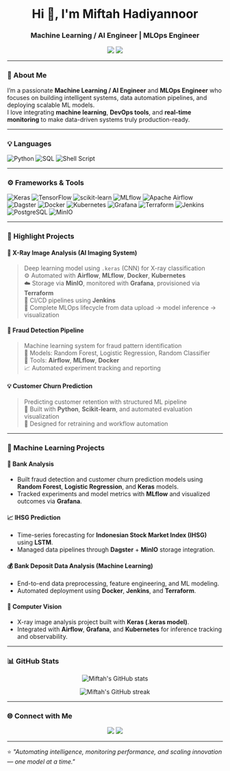 <h1 align="center">Hi 👋, I'm Miftah Hadiyannoor</h1>
<h3 align="center">Machine Learning / AI Engineer | MLOps Engineer</h3>

<p align="center">
  <a href="mailto:dianhinhin123@gmail.com"><img src="https://img.shields.io/badge/Email-dianhinhin123%40gmail.com-red?style=for-the-badge&logo=gmail"></a>
  <a href="https://www.linkedin.com/in/miftah-hadiyannoor-535447248/"><img src="https://img.shields.io/badge/LinkedIn-Miftah%20Hadiyannoor-blue?style=for-the-badge&logo=linkedin"></a>
</p>

---

### 🧠 About Me
I’m a passionate **Machine Learning / AI Engineer** and **MLOps Engineer** who focuses on building intelligent systems, data automation pipelines, and deploying scalable ML models.  
I love integrating **machine learning**, **DevOps tools**, and **real-time monitoring** to make data-driven systems truly production-ready.

---

### 💡 Languages
![Python](https://img.shields.io/badge/Python-3776AB?style=for-the-badge&logo=python&logoColor=white)
![SQL](https://img.shields.io/badge/SQL-4479A1?style=for-the-badge&logo=postgresql&logoColor=white)
![Shell Script](https://img.shields.io/badge/Shell-89E051?style=for-the-badge&logo=gnu-bash&logoColor=black)

---

### ⚙️ Frameworks & Tools
![Keras](https://img.shields.io/badge/Keras-D00000?style=for-the-badge&logo=keras&logoColor=white)
![TensorFlow](https://img.shields.io/badge/TensorFlow-FF6F00?style=for-the-badge&logo=tensorflow&logoColor=white)
![scikit-learn](https://img.shields.io/badge/scikit--learn-F7931E?style=for-the-badge&logo=scikit-learn&logoColor=white)
![MLflow](https://img.shields.io/badge/MLflow-0194E2?style=for-the-badge&logo=mlflow&logoColor=white)
![Apache Airflow](https://img.shields.io/badge/Airflow-017CEE?style=for-the-badge&logo=apache-airflow&logoColor=white)
![Dagster](https://img.shields.io/badge/Dagster-FF9900?style=for-the-badge&logo=dagster&logoColor=white)
![Docker](https://img.shields.io/badge/Docker-2496ED?style=for-the-badge&logo=docker&logoColor=white)
![Kubernetes](https://img.shields.io/badge/Kubernetes-326CE5?style=for-the-badge&logo=kubernetes&logoColor=white)
![Grafana](https://img.shields.io/badge/Grafana-F46800?style=for-the-badge&logo=grafana&logoColor=white)
![Terraform](https://img.shields.io/badge/Terraform-623CE4?style=for-the-badge&logo=terraform&logoColor=white)
![Jenkins](https://img.shields.io/badge/Jenkins-D24939?style=for-the-badge&logo=jenkins&logoColor=white)
![PostgreSQL](https://img.shields.io/badge/PostgreSQL-336791?style=for-the-badge&logo=postgresql&logoColor=white)
![MinIO](https://img.shields.io/badge/MinIO-C72C48?style=for-the-badge&logo=minio&logoColor=white)

---

### 🧩 Highlight Projects

#### 🩻 X-Ray Image Analysis (AI Imaging System)
> Deep learning model using `.keras` (CNN) for X-ray classification  
> ⚙️ Automated with **Airflow**, **MLflow**, **Docker**, **Kubernetes**  
> ☁️ Storage via **MinIO**, monitored with **Grafana**, provisioned via **Terraform**  
> 🔄 CI/CD pipelines using **Jenkins**  
> 🚀 Complete MLOps lifecycle from data upload → model inference → visualization  

#### 🧾 Fraud Detection Pipeline
> Machine learning system for fraud pattern identification  
> 🧠 Models: Random Forest, Logistic Regression, Random Classifier  
> 🧩 Tools: **Airflow**, **MLflow**, **Docker**  
> 📈 Automated experiment tracking and reporting  

#### 💡 Customer Churn Prediction
> Predicting customer retention with structured ML pipeline  
> 🧮 Built with **Python**, **Scikit-learn**, and automated evaluation visualization  
> 🔄 Designed for retraining and workflow automation  

---

### 🚀 Machine Learning Projects

#### 🏦 **Bank Analysis**
- Built fraud detection and customer churn prediction models using **Random Forest**, **Logistic Regression**, and **Keras** models.  
- Tracked experiments and model metrics with **MLflow** and visualized outcomes via **Grafana**.

#### 📈 **IHSG Prediction**
- Time-series forecasting for **Indonesian Stock Market Index (IHSG)** using **LSTM**.  
- Managed data pipelines through **Dagster** + **MinIO** storage integration.

#### 💰 **Bank Deposit Data Analysis (Machine Learning)**
- End-to-end data preprocessing, feature engineering, and ML modeling.  
- Automated deployment using **Docker**, **Jenkins**, and **Terraform**.

#### 🧠 **Computer Vision**
- X-ray image analysis project built with **Keras (.keras model)**.  
- Integrated with **Airflow**, **Grafana**, and **Kubernetes** for inference tracking and observability.

---

### 📊 GitHub Stats

<p align="center">
  <img src="https://github-readme-stats.vercel.app/api?username=mipjeiger&show_icons=true&theme=tokyonight" alt="Miftah's GitHub stats"/>
</p>

<p align="center">
  <img src="https://github-readme-streak-stats.herokuapp.com/?user=mipjeiger&theme=tokyonight" alt="Miftah's GitHub streak"/>
</p>

---

### 🌐 Connect with Me

<p align="center">
  <a href="mailto:dianhinhin123@gmail.com"><img src="https://img.shields.io/badge/Email-dianhinhin123%40gmail.com-red?style=for-the-badge&logo=gmail"></a>
  <a href="https://www.linkedin.com/in/miftah-hadiyannoor-535447248/"><img src="https://img.shields.io/badge/LinkedIn-Miftah%20Hadiyannoor-blue?style=for-the-badge&logo=linkedin"></a>
</p>

---

⭐️ *"Automating intelligence, monitoring performance, and scaling innovation — one model at a time."*

